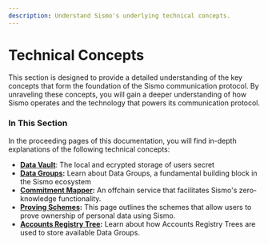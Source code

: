 ```yaml
---
description: Understand Sismo's underlying technical concepts.
---
```


# Technical Concepts

This section is designed to provide a detailed understanding of the key concepts that form the foundation of the Sismo communication protocol. By unraveling these concepts, you will gain a deeper understanding of how Sismo operates and the technology that powers its communication protocol.

### In This Section

In the proceeding pages of this documentation, you will find in-depth explanations of the following technical concepts:

* [**Data Vault**](what-is-the-data-vault.md): The local and ecrypted storage of users secret
* [**Data Groups**](broken-reference)**:** Learn about Data Groups, a fundamental building block in the Sismo ecosystem&#x20;
* [**Commitment Mapper**](commitment-mapper.md)**:** An offchain service that facilitates Sismo's zero-knowledge functionality.
* [**Proving Schemes**](proving-schemes/)**:** This page outlines the schemes that allow users to prove ownership of personal data using Sismo.
* [**Accounts Registry Tree**](accounts-registry-tree.md)**:** Learn about how Accounts Registry Trees are used to store available Data Groups.
